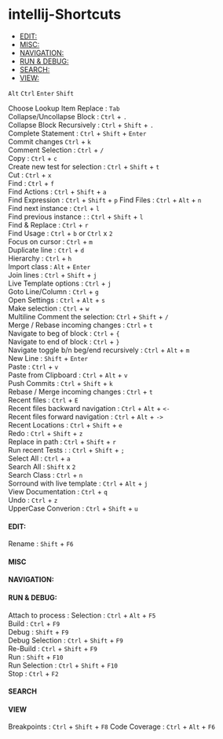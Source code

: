 # intellij-Shortcuts
 - [EDIT:](https://github.com/mnp014/intellij-Shortcuts/blob/master/README.md#edit-1)
 - [MISC:](https://github.com/mnp014/intellij-Shortcuts/blob/master/README.md#misc-1)
 - [NAVIGATION:](https://github.com/mnp014/intellij-Shortcuts/blob/master/README.md#navigation-1)
 - [RUN & DEBUG:](https://github.com/mnp014/intellij-Shortcuts/blob/master/README.md#run--debug-1)
 - [SEARCH:](https://github.com/mnp014/intellij-Shortcuts/blob/master/README.md#search-1)
 - [VIEW:](https://github.com/mnp014/intellij-Shortcuts/blob/master/README.md#view-1)


`Alt`
`Ctrl` 
`Enter`
`Shift`

Choose Lookup Item Replace : `Tab`  
Collapse/Uncollapse Block : `Ctrl` + `.`    
Collapse Block Recursively : `Ctrl` + `Shift` + `.`  
Complete Statement : `Ctrl` + `Shift` + `Enter`    
Commit changes `Ctrl` + `k`   
Comment Selection : `Ctrl` + `/`    
Copy : `Ctrl` + `c`   
Create new test for selection : `Ctrl` + `Shift` + `t`  
Cut : `Ctrl` + `x`   
Find : `Ctrl` + `f`   
Find Actions : `Ctrl` + `Shift` + `a`  
Find Expression : `Ctrl` + `Shift` + `p` 
Find Files : `Ctrl` + `Alt` + `n`  
Find next instance : `Ctrl` + `l`   
Find previous instance :  : `Ctrl` + `Shift` + `l`  
Find & Replace : `Ctrl` + `r`   
Find Usage : `Ctrl` + `b` or  `Ctrl` x `2`      
Focus on cursor : `Ctrl` + `m`  
Duplicate line : `Ctrl` + `d`  
Hierarchy : `Ctrl` + `h`  
Import class : `Alt` + `Enter`  
Join lines : `Ctrl` + `Shift` + `j`  
Live Template options : `Ctrl` + `j`  
Goto Line/Column : `Ctrl` + `g`  
Open Settings : `Ctrl` + `Alt` + `s`   
Make selection : `Ctrl` + `w`  
Multiline Comment the selection: `Ctrl` + `Shift` + `/`  
Merge / Rebase incoming changes : `Ctrl` + `t`    
Navigate to beg of block : `Ctrl` + `{`   
Navigate to end of block : `Ctrl` + `}`   
Navigate toggle b/n beg/end recursively :  `Ctrl` + `Alt` + `m`  
New Line : `Shift` + `Enter`   
Paste : `Ctrl` + `v`  
Paste from Clipboard : `Ctrl` + `Alt` + `v`  
Push Commits : `Ctrl` + `Shift` + `k`  
Rebase / Merge incoming changes : `Ctrl` + `t`    
Recent files : `Ctrl` + `E`    
Recent files backward navigation : `Ctrl` + `Alt` + `<-`    
Recent files forward navigation : `Ctrl` + `Alt` + `->`  
Recent Locations : `Ctrl` + `Shift` + `e`  
Redo :  `Ctrl` + `Shift` + `z`  
Replace in path : `Ctrl` + `Shift` + `r`  
Run recent Tests :  : `Ctrl` + `Shift` + `;`  
Select All : `Ctrl` + `a`  
Search All : `Shift` x `2`  
Search Class : `Ctrl` + `n`     
Sorround with live template : `Ctrl` + `Alt` +  `j`    
View Documentation : `Ctrl` + `q`    
Undo : `Ctrl` + `z`  
UpperCase Converion : `Ctrl` + `Shift` + `u`  


#### EDIT:
Rename : `Shift` + `F6`  
#### MISC

#### NAVIGATION:

#### RUN & DEBUG:
Attach to process : Selection : `Ctrl` + `Alt` + `F5`  
Build : `Ctrl` + `F9`  
Debug : `Shift` + `F9`   
Debug Selection : `Ctrl` + `Shift` + `F9`  
Re-Build : `Ctrl` + `Shift` + `F9`  
Run : `Shift` + `F10`  
Run Selection : `Ctrl` + `Shift` + `F10`  
Stop : `Ctrl` + `F2`  

#### SEARCH

#### VIEW
Breakpoints : `Ctrl` + `Shift` + `F8`
Code Coverage :  `Ctrl` + `Alt` + `F6`  
